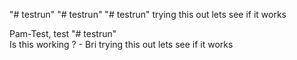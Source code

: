 "# testrun" 
"# testrun" 
"# testrun" 
trying this out lets see if it works 

Pam-Test, test
"# testrun"  
Is this working ? - Bri 
trying this out lets see if it works 

